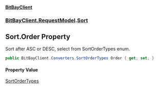 #### [BitBayClient](./index.md 'index')
### [BitBayClient.RequestModel](./BitBayClient-RequestModel.md 'BitBayClient.RequestModel').[Sort](./BitBayClient-RequestModel-Sort.md 'BitBayClient.RequestModel.Sort')
## Sort.Order Property
Sort after ASC or DESC, select from SortOrderTypes enum.  
```csharp
public BitBayClient.Converters.SortOrderTypes Order { get; set; }
```
#### Property Value
[SortOrderTypes](./BitBayClient-Converters-SortOrderTypes.md 'BitBayClient.Converters.SortOrderTypes')  
